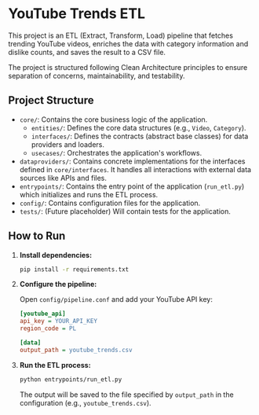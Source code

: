 # YouTube Trends ETL

This project is an ETL (Extract, Transform, Load) pipeline that fetches trending YouTube videos, enriches the data with category information and dislike counts, and saves the result to a CSV file.

The project is structured following Clean Architecture principles to ensure separation of concerns, maintainability, and testability.

## Project Structure

-   `core/`: Contains the core business logic of the application.
    -   `entities/`: Defines the core data structures (e.g., `Video`, `Category`).
    -   `interfaces/`: Defines the contracts (abstract base classes) for data providers and loaders.
    -   `usecases/`: Orchestrates the application's workflows.
-   `dataproviders/`: Contains concrete implementations for the interfaces defined in `core/interfaces`. It handles all interactions with external data sources like APIs and files.
-   `entrypoints/`: Contains the entry point of the application (`run_etl.py`) which initializes and runs the ETL process.
-   `config/`: Contains configuration files for the application.
-   `tests/`: (Future placeholder) Will contain tests for the application.

## How to Run

1.  **Install dependencies:**

    ```bash
    pip install -r requirements.txt
    ```

2.  **Configure the pipeline:**

    Open `config/pipeline.conf` and add your YouTube API key:

    ```ini
    [youtube_api]
    api_key = YOUR_API_KEY
    region_code = PL

    [data]
    output_path = youtube_trends.csv
    ```

3.  **Run the ETL process:**

    ```bash
    python entrypoints/run_etl.py
    ```

    The output will be saved to the file specified by `output_path` in the configuration (e.g., `youtube_trends.csv`).
